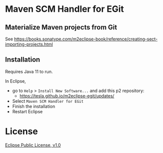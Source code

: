 # Maven SCM Handler for EGit

## Materialize Maven projects from Git

See https://books.sonatype.com/m2eclipse-book/reference/creating-sect-importing-projects.html

## Installation
Requires Java 11 to run.

In Eclipse,
  - go to `Help` > `Install New Software...` and add this p2 repository:
      - https://tesla.github.io/m2eclipse-egit/updates/
  - Select `Maven SCM Handler for EGit`
  - Finish the installation
  - Restart Eclipse 


License
=======
[Eclipse Public License, v1.0](http://www.eclipse.org/legal/epl-v10.html)
